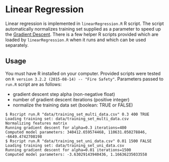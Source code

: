 # Linear Regression

Linear regression is implemented in `linearRegression.R` R script. The script automatically normalizes training set supplied as a parameter to speed up the [Gradient Descent](https://en.wikipedia.org/wiki/Gradient_descent). There is a few helper R scripts provided which are loaded by `linearRegression.R` when it runs and which can be used separately.

## Usage

You must have R installed on your computer. Provided scripts were tested on `R version 3.2.2 (2015-08-14) -- "Fire Safety"`. Parameters passed to `run.R` script are as follows:
- gradient descent step alpha (non-negative float)
- number of gradient descent iterations (positive integer)
- normalize the training data set (boolean: TRUE or FALSE)

```
$ Rscript run.R "data/training_set_multi_data.csv" 0.3 400 TRUE
Loading training set: data/training_set_multi_data.csv
Normalizing features matrix
Running gradient descent for alpha=0.3 iterations=400
Computed model parameters: 340412.659574468, 110631.050278846, -6649.4742708198
$ Rscript run.R "data/training_set_uni_data.csv" 0.01 1500 FALSE
Loading training set: data/training_set_uni_data.csv
Running gradient descent for alpha=0.01 iterations=1500
Computed model parameters: -3.63029143940436, 1.16636235033558
```
